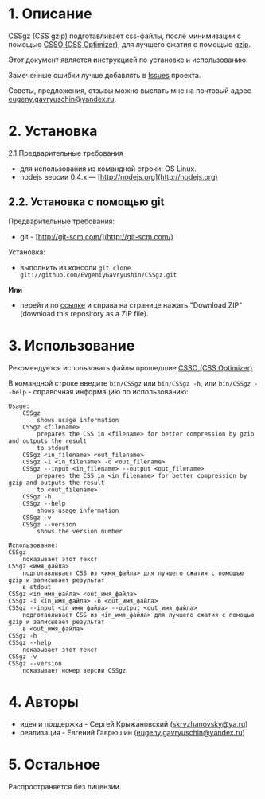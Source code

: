 # 1. Описание

CSSgz (CSS gzip) подготавливает css-файлы, после минимизации с помощью [CSSO (CSS Optimizer)](https://github.com/css/csso), для лучшего сжатия с помощью
[gzip](http://www.gzip.org/).

Этот документ является инструкцией по установке и использованию.

Замеченные ошибки лучше добавлять  в [Issues](https://github.com/EvgeniyGavryushin/CSSgz/issues) проекта.

Советы, предложения, отзывы можно выслать мне на почтовый адрес <eugeny.gavryuschin@yandex.ru>.

# 2. Установка

2.1 Предварительные требования

* для использования из командной строки: OS Linux.
* nodejs версии 0.4.x — [http://nodejs.org](http://nodejs.org)

## 2.2. Установка с помощью git 

Предварительные требования:

* git - [http://git-scm.com/](http://git-scm.com/)

Установка:

* выполнить из консоли `git clone git://github.com/EvgeniyGavryushin/CSSgz.git`

**Или**

* перейти по [ссылке](https://github.com/EvgeniyGavryushin/CSSgz) и справа на странице нажать "Download ZIP" (download this repository as a ZIP file).

# 3. Использование

Рекомендуется использовать файлы прошедшие [CSSO (CSS Optimizer)](https://github.com/css/csso)

В командной строке введите `bin/CSSgz` или `bin/CSSgz -h`, или `bin/CSSgz --help` - справочная информацию по использованию:

    Usage:
        CSSgz
            shows usage information
        CSSgz <filename>
            prepares the CSS in <filename> for better compression by gzip and outputs the result 
            to stdout
        CSSgz <in_filename> <out_filename>
        CSSgz -i <in_filename> -o <out_filename>
        CSSgz --input <in_filename> --output <out_filename>
            prepares the CSS in <in_filename> for better compression by gzip and outputs the result 
            to <out_filename>
        CSSgz -h
        CSSgz --help
            shows usage information
        CSSgz -v
        CSSgz --version
            shows the version number
            
    Использование:
    CSSgz
        показывает этот текст
    CSSgz <имя_файла>
        подготавливает CSS из <имя_файла> для лучшего сжатия с помощью gzip и записывает результат 
        в stdout
    CSSgz <in_имя_файла> <out_имя_файла>
    CSSgz -i <in_имя_файла> -o <out_имя_файла>
    CSSgz --input <in_имя_файла> --output <out_имя_файла>
        подготавливает CSS из <in_имя_файла> для лучшего сжатия с помощью gzip и записывает результат 
        в <out_имя_файла>
    CSSgz -h
    CSSgz --help
        показывает этот текст
    CSSgz -v
    CSSgz --version
        показывает номер версии CSSgz

# 4. Авторы
* идея и поддержка - Сергей Крыжановский (<skryzhanovsky@ya.ru>)
* реализация - Евгений Гаврюшин (<eugeny.gavryuschin@yandex.ru>)
               
# 5. Остальное
  
Распространяется без лицензии.
